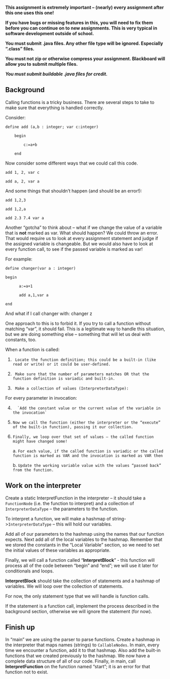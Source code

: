**This assignment is extremely important – (nearly) every assignment after this one uses this one!**

**If you have bugs or missing features in this, you will need to fix them before you can continue on
to new assignments. This is very typical in software development outside of school.**

**You must submit .java files. Any other file type will be ignored. Especially “.class” files.**

**You must not zip or otherwise compress your assignment. Blackboard will allow you to submit
multiple files.**

***You must submit buildable .java files for credit.***

## Background

Calling functions is a tricky business. There are several steps to take to make sure that everything
is handled correctly.

Consider:

    define add (a,b : integer; var c:integer)
    
        begin
        
            c:=a+b
        
        end

Now consider some different ways that we could call this code.

    add 1, 2, var c
    
    add a, 2, var a

And some things that shouldn’t happen (and should be an error!):

    add 1,2,3
    
    add 1,2,a
    
    add 2.3 7.4 var a

Another “gotcha” to think about – what if we change the value of a variable that is **not** marked
as var. What should happen? We could throw an error. That would require us to look at every
assignment statement and judge if the assigned variable is changeable. But we would also have to
look at every function call, to see if the passed variable is marked as var!

For example:

    define changer(var a : integer)
    
    begin
    
          a:=a+1
    
          add a,1,var a
    
    end

And what if I call changer with:
changer z

One approach to this is to forbid it. If you try to call a function without matching “var”, it
should fail. This is a legitimate way to handle this situation, but we are doing something else –
something that will let us deal with constants, too.

When a function is called:

1)      Locate the function definition; this could be a built-in (like read or write) or it could be user-defined.

2)      Make sure that the number of parameters matches OR that the function definition is variadic and built-in.

3)      Make a collection of values (InterpreterDataType):

For every parameter in invocation:

4)       `Add the constant value or the current value of the variable in the invocation`

5)     Now we call the function (either the interpreter or the “execute” of the built-in function), passing it our collection.

6)     Finally, we loop over that set of values – the called function might have changed some!

   a.       `For each value, if the called function is variadic or the called function is marked as VAR and
   the invocation is marked as VAR then`

   b.       `Update the working variable value with the values “passed back” from the function.`

## Work on the interpreter

Create a static InterpretFunction in the interpreter – it should take a `FunctionNode` (i.e. the
function to interpret) and a collection of `InterpreterDataType` – the parameters to the function.

To interpret a function, we will make a hashmap of string->`InterpreterDataType` – this will hold
our
variables.

Add all of our parameters to the hashmap using the names that our function expects. Next add all of
the local variables to the hashmap. Remember that we stored the constants in the “Local Variable”
section, so we need to set the initial values of these variables as appropriate.

Finally, we will call a function called “**InterpretBlock**” - this function will process all of the
code between “begin” and “end”; we will use it later for conditionals and loops.

**InterpretBlock** should take the collection of statements and a hashmap of variables. We will loop
over the collection of statements.

For now, the only statement type that we will handle is function calls.

If the statement is a function call, implement the process described in the background section,
otherwise we will ignore the statement (for now).

## Finish up

In “main” we are using the parser to parse functions. Create a hashmap in the interpreter that maps
names (strings) to `CallableNodes`. In main, every time we encounter a function, add it to that
hashmap. Also add the built-in functions that we created previously to the hashmap. We now have a
complete data structure of all of our code. Finally, in main, call **InterpretFunction** on the
function
named “start”; it is an error for that function not to exist.

 